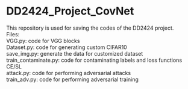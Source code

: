 # DD2424_Project_CovNet
This repository is used for saving the codes of the DD2424 project. <br />
Files:<br />
VGG.py: code for VGG blocks<br />
Dataset.py: code for generating custom CIFAR10<br />
save_img.py: generate the data for customized dataset<br />
train_contaminate.py: code for contaminating labels and loss functions CE/SL<br />
attack.py: code for performing adversarial attacks<br />
train_adv.py: code for performing adversarial training<br />

